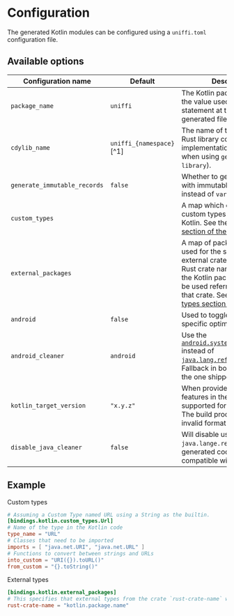 # Configuration

The generated Kotlin modules can be configured using a `uniffi.toml` configuration file.

## Available options

| Configuration name           | Default                  | Description |
|------------------------------|--------------------------|------------ |
| `package_name`               | `uniffi`                 | The Kotlin package name - ie, the value used in the `package` statement at the top of generated files. |
| `cdylib_name`                | `uniffi_{namespace}`[^1] | The name of the compiled Rust library containing the FFI implementation (not needed when using `generate --library`). |
| `generate_immutable_records` | `false`                  | Whether to generate records with immutable fields (`val` instead of `var`). |
| `custom_types`               |                          | A map which controls how custom types are exposed to Kotlin. See the [custom types section of the manual](../types/custom_types.md#custom-types-in-the-bindings-code)|
| `external_packages`          |                          | A map of packages to be used for the specified external crates. The key is the Rust crate name, the value is the Kotlin package which will be used referring to types in that crate. See the [external types section of the manual](../types/remote_ext_types.md#kotlin)
| `android`                    | `false`                  | Used to toggle on Android specific optimizations
| `android_cleaner`            | `android`                | Use the [`android.system.SystemCleaner`](https://developer.android.com/reference/android/system/SystemCleaner) instead of [`java.lang.ref.Cleaner`](https://docs.oracle.com/en/java/javase/21/docs/api/java.base/java/lang/ref/Cleaner.html). Fallback in both instances is the one shipped with JNA.
| `kotlin_target_version`      | `"x.y.z"`                | When provided, it will enable features in the bindings supported for this version. The build process will fail if an invalid format is used.
| `disable_java_cleaner`       | `false`                  | Will disable use of `java.lange.ref.Cleaner` so generated code can be compatible with Java 8.

## Example

Custom types
```toml
# Assuming a Custom Type named URL using a String as the builtin.
[bindings.kotlin.custom_types.Url]
# Name of the type in the Kotlin code
type_name = "URL"
# Classes that need to be imported
imports = [ "java.net.URI", "java.net.URL" ]
# Functions to convert between strings and URLs
into_custom = "URI({}).toURL()"
from_custom = "{}.toString()"
```

External types
```toml
[bindings.kotlin.external_packages]
# This specifies that external types from the crate `rust-crate-name` will be referred by by the package `"kotlin.package.name`.
rust-crate-name = "kotlin.package.name"
```

